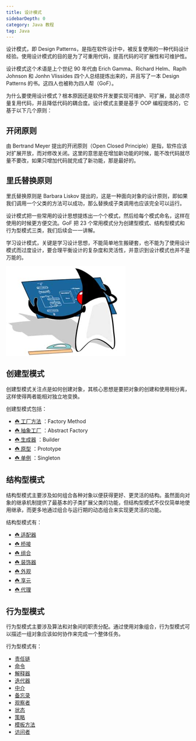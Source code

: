 ```yaml
---
title: 设计模式
sidebarDepth: 0
category: Java 教程
tag: Java
---
```



设计模式，即 Design Patterns，是指在软件设计中，被反复使用的一种代码设计经验。使用设计模式的目的是为了可重用代码，提高代码的可扩展性和可维护性。

设计模式这个术语是上个世纪 90 年代由 Erich Gamma、Richard Helm、Raplh Johnson 和 Jonhn Vlissides 四个人总结提炼出来的，并且写了一本 Design Patterns 的书。这四人也被称为四人帮（GoF）。

为什么要使用设计模式？根本原因还是软件开发要实现可维护、可扩展，就必须尽量复用代码，并且降低代码的耦合度。设计模式主要是基于 OOP 编程提炼的，它基于以下几个原则：

## 开闭原则

由 Bertrand Meyer 提出的开闭原则（Open Closed Principle）是指，软件应该对扩展开放，而对修改关闭。这里的意思是在增加新功能的时候，能不改代码就尽量不要改，如果只增加代码就完成了新功能，那是最好的。

## 里氏替换原则

里氏替换原则是 Barbara Liskov 提出的，这是一种面向对象的设计原则，即如果我们调用一个父类的方法可以成功，那么替换成子类调用也应该完全可以运行。

设计模式把一些常用的设计思想提炼出一个个模式，然后给每个模式命名，这样在使用的时候更方便交流。GoF 把 23 个常用模式分为创建型模式、结构型模式和行为型模式三类，我们后续会一一讲解。

学习设计模式，关键是学习设计思想，不能简单地生搬硬套，也不能为了使用设计模式而过度设计，要合理平衡设计的复杂度和灵活性，并意识到设计模式也并不是万能的。


![20221123105753](assets/20221123105753.png)



## 创建型模式

创建型模式关注点是如何创建对象，其核心思想是要把对象的创建和使用相分离，这样使得两者能相对独立地变换。

创建型模式包括：

* [☘️ 工厂方法](#工厂方法) ：Factory Method
* [☘️ 抽象工厂](#抽象工厂) ：Abstract Factory
* [☘️ 生成器](#生成器) ：Builder
* [☘️ 原型](#原型) ：Prototype
* [☘️ 单例](#单例) ：Singleton



## 结构型模式

结构型模式主要涉及如何组合各种对象以便获得更好、更灵活的结构。虽然面向对象的继承机制提供了最基本的子类扩展父类的功能，但结构型模式不仅仅简单地使用继承，而更多地通过组合与运行期的动态组合来实现更灵活的功能。

结构型模式有：

- [☘️ 适配器](#适配器)
- [☘️ 桥接](#桥接)
- [☘️ 组合](#组合)
- [☘️ 装饰器](#装饰器)
- [☘️ 外观](#外观)
- [☘️ 享元](#享元)
- [☘️ 代理](#代理)


## 行为型模式

行为型模式主要涉及算法和对象间的职责分配。通过使用对象组合，行为型模式可以描述一组对象应该如何协作来完成一个整体任务。

行为型模式有：

- [责任链](#责任链)
- [命令](#命令)
- [解释器](#解释器)
- [迭代器](#迭代器)
- [中介](#中介)
- [备忘录](#备忘录)
- [观察者](#观察者)
- [状态](#状态)
- [策略](#策略)
- [模板方法](#模板方法)
- [访问者](#访问者)
